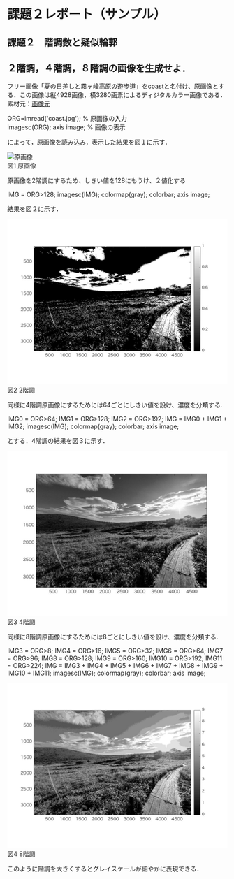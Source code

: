 
# 課題２レポート（サンプル）
## 課題２　階調数と疑似輪郭
## ２階調，４階調，８階調の画像を生成せよ．

フリー画像「夏の日差しと霧ヶ峰高原の遊歩道」をcoastと名付け、原画像とする．この画像は縦4928画像，横3280画素によるディジタルカラー画像である．
素材元：[画像元](https://www.pakutaso.com/20180713199post-16829.html,"画像元")

ORG=imread('coast.jpg'); % 原画像の入力  
imagesc(ORG); axis image; % 画像の表示

によって，原画像を読み込み，表示した結果を図１に示す．

![原画像](https://github.com/masassy38062/lecture_image_processing/blob/master/image/coast.jpg?raw=true)  
図1 原画像

原画像を2階調にするため、しきい値を128にもうけ、２値化する

IMG = ORG>128;
imagesc(IMG); colormap(gray); colorbar;  axis image;

結果を図２に示す．

![原画像](https://github.com/masassy38062/lecture_image_processing/blob/master/image/2-1.jpg?raw=true)  
図2 2階調

同様に4階調原画像にするためには64ごとにしきい値を設け、濃度を分類する.

IMG0 = ORG>64;
IMG1 = ORG>128;
IMG2 = ORG>192;
IMG = IMG0 + IMG1 + IMG2;
imagesc(IMG); colormap(gray); colorbar;  axis image;

とする．4階調の結果を図３に示す．

![原画像](https://github.com/masassy38062/lecture_image_processing/blob/master/image/2-2.jpg?raw=true)  
図3 4階調

同様に8階調原画像にするためには8ごとにしきい値を設け、濃度を分類する.

IMG3 = ORG>8;
IMG4 = ORG>16;
IMG5 = ORG>32;
IMG6 = ORG>64;
IMG7 = ORG>96;
IMG8 = ORG>128;
IMG9 = ORG>160;
IMG10 = ORG>192;
IMG11 = ORG>224;
IMG = IMG3 + IMG4 + IMG5 + IMG6 + IMG7 + IMG8 + IMG9 + IMG10 + IMG11;
imagesc(IMG); colormap(gray); colorbar;  axis image;

![原画像](https://github.com/masassy38062/lecture_image_processing/blob/master/image/2-3.jpg?raw=true)  
図4 8階調

このように階調を大きくするとグレイスケールが細やかに表現できる．
